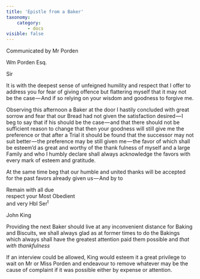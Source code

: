 ```yaml
---
title: 'Epistle from a Baker'
taxonomy:
    category:
        - docs
visible: false
---
```


<div class="author">Communicated by Mr Porden</div>

Wm Porden Esq.

Sir

It is with the deepest sense of unfeigned humility and respect that I offer to address you for fear of giving offence but flattering myself that it may not be the case — And if so relying on your wisdom and goodness to forgive me.

Observing this afternoon a Baker at the door I hastily concluded with great sorrow and fear that our Bread had not given the satisfaction desired — I beg to say that if his should be the case — and that there should not be sufficient reason to change that then your goodness will still give me the preference or that after a Trial it should be found that the successor may not suit better — the preference may be still given me — the favor of which shall be esteem’d as great and worthy of the thank fulness of myself and a large Family and who I humbly declare shall always acknowledge the favors with every mark of esteem and gratitude.

At the same time beg that our humble and united thanks will be accepted for the past favors already given us — And by to

Remain with all due  
respect your Most Obedient  
and very Hbl Ser<sup>t</sup>  

John King

Providing the next Baker should live at any inconvenient distance for Baking and Biscuits, we shall always glad as at former times to do the Bakings which always shall have the greatest attention paid them possible and *that with thankfulness*

If an interview could be allowed, King would esteem it a great privilege to wait on Mr or Miss Porden and endeavour to remove whatever may be the cause of complaint if it was possible either by expense or attention.